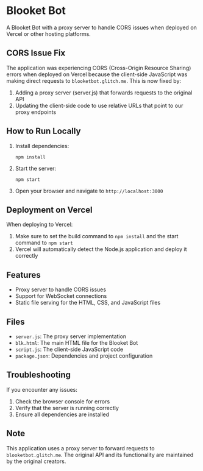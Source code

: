 # Blooket Bot

A Blooket Bot with a proxy server to handle CORS issues when deployed on Vercel or other hosting platforms.

## CORS Issue Fix

The application was experiencing CORS (Cross-Origin Resource Sharing) errors when deployed on Vercel because the client-side JavaScript was making direct requests to `blooketbot.glitch.me`. This is now fixed by:

1. Adding a proxy server (server.js) that forwards requests to the original API
2. Updating the client-side code to use relative URLs that point to our proxy endpoints

## How to Run Locally

1. Install dependencies:
   ```
   npm install
   ```

2. Start the server:
   ```
   npm start
   ```

3. Open your browser and navigate to `http://localhost:3000`

## Deployment on Vercel

When deploying to Vercel:

1. Make sure to set the build command to `npm install` and the start command to `npm start`
2. Vercel will automatically detect the Node.js application and deploy it correctly

## Features

- Proxy server to handle CORS issues
- Support for WebSocket connections
- Static file serving for the HTML, CSS, and JavaScript files

## Files

- `server.js`: The proxy server implementation
- `blk.html`: The main HTML file for the Blooket Bot
- `script.js`: The client-side JavaScript code
- `package.json`: Dependencies and project configuration

## Troubleshooting

If you encounter any issues:

1. Check the browser console for errors
2. Verify that the server is running correctly
3. Ensure all dependencies are installed

## Note

This application uses a proxy server to forward requests to `blooketbot.glitch.me`. The original API and its functionality are maintained by the original creators.